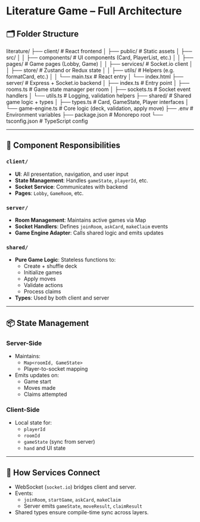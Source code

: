 # Literature Game – Full Architecture

## 🗂️ Folder Structure

literature/
├── client/ # React frontend
│ ├── public/ # Static assets
│ ├── src/
│ │ ├── components/ # UI components (Card, PlayerList, etc.)
│ │ ├── pages/ # Game pages (Lobby, Game)
│ │ ├── services/ # Socket.io client
│ │ ├── store/ # Zustand or Redux state
│ │ ├── utils/ # Helpers (e.g. formatCard, etc.)
│ │ └── main.tsx # React entry
│ └── index.html
├── server/ # Express + Socket.io backend
│ ├── index.ts # Entry point
│ ├── rooms.ts # Game state manager per room
│ ├── sockets.ts # Socket event handlers
│ └── utils.ts # Logging, validation helpers
├── shared/ # Shared game logic + types
│ ├── types.ts # Card, GameState, Player interfaces
│ └── game-engine.ts # Core logic (deck, validation, apply move)
├── .env # Environment variables
├── package.json # Monorepo root
└── tsconfig.json # TypeScript config


---

## 🧠 Component Responsibilities

### `client/`
- **UI**: All presentation, navigation, and user input
- **State Management**: Handles `gameState`, `playerId`, etc.
- **Socket Service**: Communicates with backend
- **Pages**: `Lobby`, `GameRoom`, etc.

### `server/`
- **Room Management**: Maintains active games via Map
- **Socket Handlers**: Defines `joinRoom`, `askCard`, `makeClaim` events
- **Game Engine Adapter**: Calls shared logic and emits updates

### `shared/`
- **Pure Game Logic**: Stateless functions to:
  - Create + shuffle deck
  - Initialize games
  - Apply moves
  - Validate actions
  - Process claims
- **Types**: Used by both client and server

---

## 📦 State Management

### Server-Side
- Maintains:
  - `Map<roomId, GameState>`
  - Player-to-socket mapping
- Emits updates on:
  - Game start
  - Moves made
  - Claims attempted

### Client-Side
- Local state for:
  - `playerId`
  - `roomId`
  - `gameState` (sync from server)
  - `hand` and UI state

---

## 🔗 How Services Connect

- WebSocket (`socket.io`) bridges client and server.
- Events:
  - `joinRoom`, `startGame`, `askCard`, `makeClaim`
  - Server emits `gameState`, `moveResult`, `claimResult`
- Shared types ensure compile-time sync across layers.
